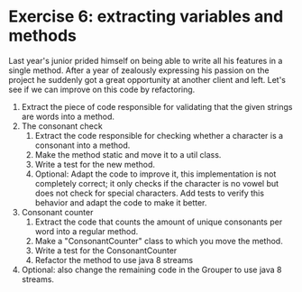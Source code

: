 # Exercise 6: extracting variables and methods

Last year's junior prided himself on being able to write all his features in a single method. 
After a year of zealously expressing his passion on the project he suddenly got a great opportunity 
at another client and left.
Let's see if we can improve on this code by refactoring.

1. Extract the piece of code responsible for validating that the given strings are words into a method.
2. The consonant check 
   1. Extract the code responsible for checking whether a character is a consonant into a method.
   2. Make the method static and move it to a util class.
   3. Write a test for the new method.
   4. Optional: Adapt the code to improve it, this implementation is not completely correct; 
   it only checks if the character is no vowel but does not check for special characters. 
   Add tests to verify this behavior and adapt the code to make it better.
3. Consonant counter
   1. Extract the code that counts the amount of unique consonants per word into a regular method.
   2. Make a "ConsonantCounter" class to which you move the method.
   3. Write a test for the ConsonantCounter
   4. Refactor the method to use java 8 streams
4. Optional: also change the remaining code in the Grouper to use java 8 streams.